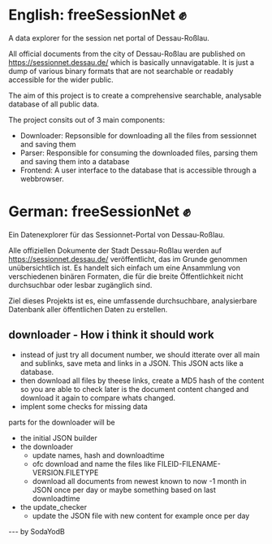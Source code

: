 # English: freeSessionNet ✊
A data explorer for the session net portal of Dessau-Roßlau.

All official documents from the city of Dessau-Roßlau are published on https://sessionnet.dessau.de/ which is basically unnavigatable. It is just a dump of various binary formats that are not searchable or readably accessible for the wider public. 

The aim of this project is to create a comprehensive searchable, analysable database of all public data.

The project consits out of 3 main components:
- Downloader: Repsonsible for downloading all the files from sessionnet and saving them
- Parser: Responsible for consuming the downloaded files, parsing them and saving them into a database
- Frontend: A user interface to the database that is accessible through a webbrowser.


# German: freeSessionNet ✊

Ein Datenexplorer für das Sessionnet-Portal von Dessau-Roßlau.

Alle offiziellen Dokumente der Stadt Dessau-Roßlau werden auf https://sessionnet.dessau.de/ veröffentlicht, das im Grunde genommen unübersichtlich ist. Es handelt sich einfach um eine Ansammlung von verschiedenen binären Formaten, die für die breite Öffentlichkeit nicht durchsuchbar oder lesbar zugänglich sind.

Ziel dieses Projekts ist es, eine umfassende durchsuchbare, analysierbare Datenbank aller öffentlichen Daten zu erstellen.


## downloader - How i think it should work
- instead of just try all document number, we should itterate over all main and sublinks, save meta and links in a JSON. This JSON acts like a database.
- then download all files by theese links, create a MD5 hash of the content so you are able to check later is the document content changed and download it again to compare whats changed.
- implent some checks for missing data

parts for the downloader will be
- the initial JSON builder
- the downloader
  - update names, hash and downloadtime
  - ofc download and name the files like FILEID-FILENAME-VERSION.FILETYPE
  - download all documents from newest known to now -1 month in JSON once per day or maybe something based on last downloadtime
- the update_checker
  - update the JSON file with new content for example once per day

--- by SodaYodB
